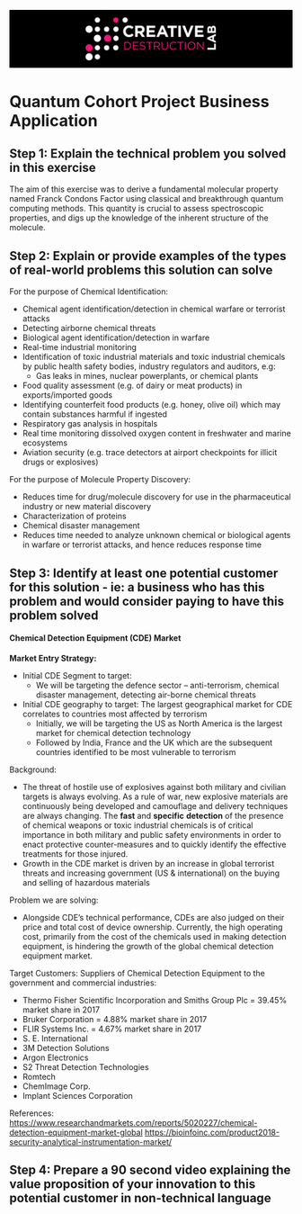 ![CDL 2020 Cohort Project](../figures/CDL_logo.jpg)
# Quantum Cohort Project Business Application



## Step 1: Explain the technical problem you solved in this exercise
The aim of this exercise was to derive a fundamental molecular property named Franck Condons Factor using classical and breakthrough quantum computing methods. This quantity is crucial to assess spectroscopic properties, and digs up the knowledge of the inherent structure of the molecule. 

## Step 2: Explain or provide examples of the types of real-world problems this solution can solve

For the purpose of Chemical Identification:
- Chemical agent identification/detection in chemical warfare or terrorist attacks
- Detecting airborne chemical threats
- Biological agent identification/detection in warfare
- Real-time industrial monitoring
- Identification of toxic industrial materials and toxic industrial chemicals by public health safety bodies, industry regulators and auditors, e.g:
    - Gas leaks in mines, nuclear powerplants, or chemical plants
- Food quality assessment (e.g. of dairy or meat products) in exports/imported goods
- Identifying counterfeit food products (e.g. honey, olive oil) which may contain substances harmful if ingested
- Respiratory gas analysis in hospitals
- Real time monitoring dissolved oxygen content in freshwater and marine ecosystems
- Aviation security (e.g. trace detectors at airport checkpoints for illicit drugs or explosives)

For the purpose of Molecule Property Discovery:
- Reduces time for drug/molecule discovery for use in the pharmaceutical industry or new material discovery
- Characterization of proteins
- Chemical disaster management
- Reduces time needed to analyze unknown chemical or biological agents in warfare or terrorist attacks, and hence reduces response time


## Step 3: Identify at least one potential customer for this solution - ie: a business who has this problem and would consider paying to have this problem solved

#### Chemical Detection Equipment (CDE) Market
**Market Entry Strategy:**
- Initial CDE Segment to target:
    - We will be targeting the defence sector – anti-terrorism, chemical disaster management, detecting air-borne chemical threats
- Initial CDE geography to target:
The largest geographical market for CDE correlates to countries most affected by terrorism
  - Initially, we will be targeting the US as North America is the largest market for chemical detection technology
  - Followed by India, France and the UK which are the subsequent countries identified to be most vulnerable to terrorism

Background:
-	The threat of hostile use of explosives against both military and civilian targets is always evolving. As a rule of war, new explosive materials are continuously being developed and camouflage and delivery techniques are always changing. The **fast** and **specific** **detection** of the presence of chemical weapons or toxic industrial chemicals is of critical importance in both military and public safety environments in order to enact protective counter-measures and to quickly identify the effective treatments for those injured. 
-   Growth in the CDE market is driven by an increase in global terrorist threats and increasing government (US & international) on the buying and selling of hazardous materials 

Problem we are solving:
-	Alongside CDE’s technical performance, CDEs are also judged on their price and total cost of device ownership. Currently, the high operating cost, primarily from the cost of the chemicals used in making detection equipment, is hindering the growth of the global chemical detection equipment market.

Target Customers:
Suppliers of Chemical Detection Equipment to the government and commercial industries:

- Thermo Fisher Scientific Incorporation and Smiths Group Plc = 39.45% market share in 2017
- Bruker Corporation = 4.88% market share in 2017
- FLIR Systems Inc. = 4.67% market share in 2017
- S. E. International
- 3M Detection Solutions
- Argon Electronics
- S2 Threat Detection Technologies
- Romtech
- ChemImage Corp.
- Implant Sciences Corporation


References:
https://www.researchandmarkets.com/reports/5020227/chemical-detection-equipment-market-global
https://bioinfoinc.com/product2018-security-analytical-instrumentation-market/


## Step 4: Prepare a 90 second video explaining the value proposition of your innovation to this potential customer in non-technical language

